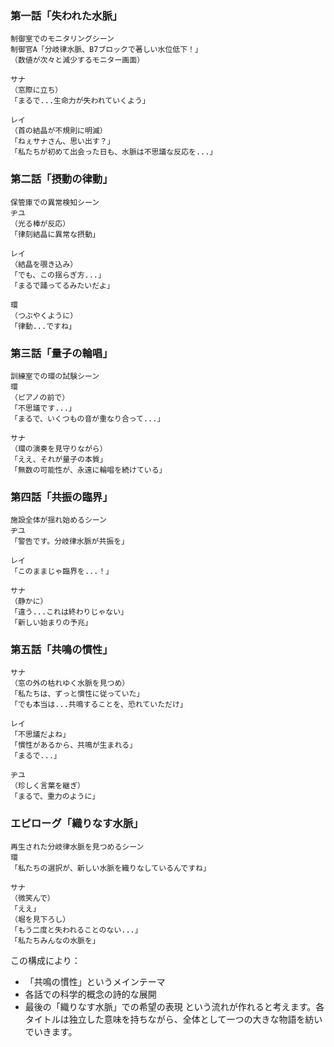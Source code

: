 
### 第一話「失われた水脈」
```
制御室でのモニタリングシーン
制御官A「分岐律水脈、B7ブロックで著しい水位低下！」
（数値が次々と減少するモニター画面）

サナ
（窓際に立ち）
「まるで...生命力が失われていくよう」

レイ
（首の結晶が不規則に明滅）
「ねぇサナさん、思い出す？」
「私たちが初めて出会った日も、水脈は不思議な反応を...」
```

### 第二話「摂動の律動」
```
保管庫での異常検知シーン
ヂユ
（光る棒が反応）
「律刻結晶に異常な摂動」

レイ
（結晶を覗き込み）
「でも、この揺らぎ方...」
「まるで踊ってるみたいだよ」

環
（つぶやくように）
「律動...ですね」
```

### 第三話「量子の輪唱」
```
訓練室での環の試験シーン
環
（ピアノの前で）
「不思議です...」
「まるで、いくつもの音が重なり合って...」

サナ
（環の演奏を見守りながら）
「ええ、それが量子の本質」
「無数の可能性が、永遠に輪唱を続けている」
```

### 第四話「共振の臨界」
```
施設全体が揺れ始めるシーン
ヂユ
「警告です。分岐律水脈が共振を」

レイ
「このままじゃ臨界を...！」

サナ
（静かに）
「違う...これは終わりじゃない」
「新しい始まりの予兆」
```

### 第五話「共鳴の慣性」
```
サナ
（窓の外の枯れゆく水脈を見つめ）
「私たちは、ずっと慣性に従っていた」
「でも本当は...共鳴することを、恐れていただけ」

レイ
「不思議だよね」
「慣性があるから、共鳴が生まれる」
「まるで...」

ヂユ
（珍しく言葉を継ぎ）
「まるで、重力のように」
```

### エピローグ「織りなす水脈」
```
再生された分岐律水脈を見つめるシーン
環
「私たちの選択が、新しい水脈を織りなしているんですね」

サナ
（微笑んで）
「ええ」
（堀を見下ろし）
「もう二度と失われることのない...」
「私たちみんなの水脈を」
```

この構成により：
- 「共鳴の慣性」というメインテーマ
- 各話での科学的概念の詩的な展開
- 最後の「織りなす水脈」での希望の表現
という流れが作れると考えます。各タイトルは独立した意味を持ちながら、全体として一つの大きな物語を紡いでいきます。